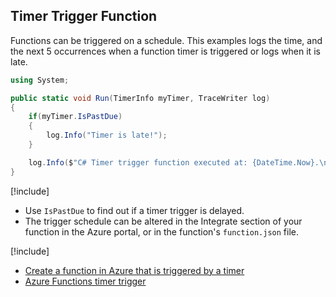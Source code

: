 ## Timer Trigger Function

Functions can be triggered on a schedule. This examples logs the time, and the next 5 occurrences when a function timer is triggered or logs when it is late. 

```csharp
using System;

public static void Run(TimerInfo myTimer, TraceWriter log)
{
    if(myTimer.IsPastDue)
    {
        log.Info("Timer is late!");
    }

    log.Info($"C# Timer trigger function executed at: {DateTime.Now}.\n{myTimer.FormatNextOccurrences(5)}"); 
}
```

[!include[](../includes/takeaways-heading.md)]

- Use `IsPastDue` to find out if a timer trigger is delayed.
- The trigger schedule can be altered in the Integrate section of your function in the Azure portal, or in the function's `function.json` file.

[!include[](../includes/read-more-heading.md)]

- [Create a function in Azure that is triggered by a timer](https://docs.microsoft.com/azure/azure-functions/functions-create-scheduled-function)
- [Azure Functions timer trigger](https://docs.microsoft.com/azure/azure-functions/functions-bindings-timer)